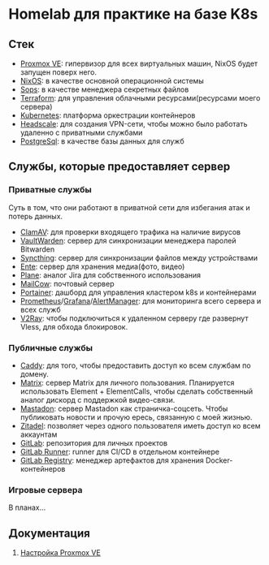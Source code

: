 <!--markdownlint-disable MD013-->
# Homelab для практике на базе K8s

## Стек

- [Proxmox VE](https://www.proxmox.com/en/proxmox-virtual-environment/overview): гипервизор для всех виртуальных машин, NixOS будет запущен поверх него.
- [NixOS](https://nixos.org/): в качестве основной операционной системы
- [Sops](https://github.com/getsops/sops): в качестве менеджера секретных файлов
- [Terraform](https://www.terraform.io/): для управления облачными ресурсами(ресурсами моего сервера)
- [Kubernetes](https://kubernetes.io/): платформа оркестрации контейнеров
- [Headscale](https://headscale.net/): для создания VPN-сети, чтобы можно было работать удаленно с приватными службами
- [PostgreSql](https://www.postgresql.org/): в качестве базы данных для служб

## Службы, которые предоставляет сервер

### Приватные службы

Cуть в том, что они работают в приватной сети для избегания атак и потерь данных.

- [ClamAV](https://www.clamav.net/): для проверки входящего трафика на наличие вирусов
- [VaultWarden](https://github.com/dani-garcia/vaultwarden/): сервер для синхронизации менеджера паролей Bitwarden
- [Syncthing](https://syncthing.net/): сервер для синхронизации файлов между устройствами
- [Ente](https://github.com/ente-io/ente): сервер для хранения медиа(фото, видео)
- [Plane](https://plane.so/): аналог Jira для собственного использования
- [MailCow](https://docs.mailcow.email/): почтовый сервер
- [Portainer](https://www.portainer.io/): дашборд для управления кластером k8s и контейнерами
- [Prometheus](https://prometheus.io/)/[Grafana](https://grafana.com/)/[AlertManager](https://prometheus.io/docs/alerting/latest/alertmanager/): для мониторинга всего сервера и всех служб
- [V2Ray](https://www.v2ray.com/ru/): чтобы подключиться к удаленном серверу где развернут Vless, для обхода блокировок.

### Публичные службы

- [Caddy](https://caddyserver.com/): для того, чтобы предоставить доступ ко всем службам по домену.
- [Matrix](https://matrix.org/): сервер Matrix для личного пользования.
Планируется использовать Element + ElementCalls, чтобы сделать собственный аналог дискорд с поддержкой видео-связи.
- [Mastadon](https://github.com/mastodon/mastodon): сервер Mastadon как страничка-соцсеть.
Чтобы публиковать новости и прочую ересь, связанную с моей жизнью.
- [Zitadel](https://zitadel.com/): позволяет через одного пользователя иметь доступ ко всем аккаунтам
- [GitLab](https://about.gitlab.com/install/): репозитория для личных проектов
- [GitLab Runner](https://docs.gitlab.com/runner/): runner для CI/CD в отдельном контейнере
- [GitLab Registry](https://docs.gitlab.com/ee/user/packages/container_registry/): менеджер артефактов для хранения Docker-контейнеров

### Игровые сервера

В планах...

## Документация

1. [Настройка Proxmox VE](./docs/proxmox_setup.md)
